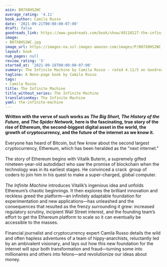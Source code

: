 ```yaml
---
asin: B07X8HS2WC
average_rating: '4.11'
book_author: Camila Russo
date: '2021-09-21T00:00:00-07:00'
draft: false
goodreads_link: https://www.goodreads.com/book/show/49110127-the-infinite-machine
image:
- B07X8HS2WC.jpg
image_url: https://images-na.ssl-images-amazon.com/images/P/B07X8HS2WC.01._SCLZZZZZZZ.jpg
layout: book
num_pages: null
review_rating: '5'
started_at: '2021-09-18T00:00:00-07:00'
summary: The Infinite Machine by Camila Russo - rated 4.11/5 on Goodreads
tagline: A None-page book by Camila Russo
tags:
- Camila Russo
title: The Infinite Machine
title_without_series: The Infinite Machine
translationKey: The Infinite Machine
yaml: the-infinite-machine
---
```


<strong>Written with the verve of such works as <em>The Big Short, The History of the Future,</em> and <em>The Spider Network, </em>here is the fascinating, true story of the rise of Ethereum, the second-biggest digital asset in the world, the growth of cryptocurrency, and the future of the internet as we know it.</strong><br /><br />Everyone has heard of Bitcoin, but few know about the second largest cryptocurrency, Ethereum, which has been heralded as the "next internet."<br /><br />The story of Ethereum begins with Vitalik Buterin, a supremely gifted nineteen-year-old autodidact who saw the promise of blockchain when the technology was in its earliest stages. He convinced a crack  group of coders to join him in his quest to make a super-charged, global computer.<br /><br /><em>The Infinite Machine </em>introduces Vitalik’s ingenious idea and unfolds Ethereum’s chaotic beginnings. It then explores the brilliant innovation and reckless greed the platform—an infinitely adaptable foundation for experimentation and new applications—has unleashed and the consequences that resulted as the frenzy surrounding it grew: increased regulatory scrutiny, incipient Wall Street interest, and the founding team’s effort to get the Ethereum platform to scale so it can eventually be  accessible to the masses.<br /><br />Financial journalist and cryptocurrency expert Camila Russo details the wild and often hapless adventures of a team of hippy-anarchists, reluctantly led by an ambivalent visionary, and lays out how this new foundation for the internet will spur both transformation and fraud—turning some into millionaires and others into felons—and revolutionize our ideas about money.<br /><br /><br />